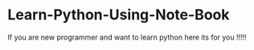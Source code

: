 # Learn-Python-Using-Note-Book
If you are new programmer and want to learn python here its for you !!!!!
